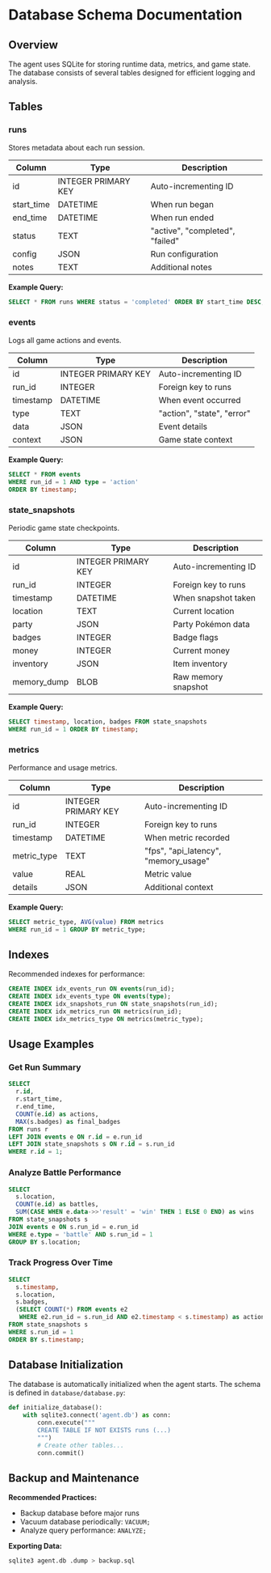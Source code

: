 # Database Schema Documentation

## Overview

The agent uses SQLite for storing runtime data, metrics, and game state. The database consists of several tables designed for efficient logging and analysis.

## Tables

### runs

Stores metadata about each run session.

| Column | Type | Description |
|--------|------|-------------|
| id | INTEGER PRIMARY KEY | Auto-incrementing ID |
| start_time | DATETIME | When run began |
| end_time | DATETIME | When run ended |
| status | TEXT | "active", "completed", "failed" |
| config | JSON | Run configuration |
| notes | TEXT | Additional notes |

**Example Query:**
```sql
SELECT * FROM runs WHERE status = 'completed' ORDER BY start_time DESC;
```

### events

Logs all game actions and events.

| Column | Type | Description |
|--------|------|-------------|
| id | INTEGER PRIMARY KEY | Auto-incrementing ID |
| run_id | INTEGER | Foreign key to runs |
| timestamp | DATETIME | When event occurred |
| type | TEXT | "action", "state", "error" |
| data | JSON | Event details |
| context | JSON | Game state context |

**Example Query:**
```sql
SELECT * FROM events
WHERE run_id = 1 AND type = 'action'
ORDER BY timestamp;
```

### state_snapshots

Periodic game state checkpoints.

| Column | Type | Description |
|--------|------|-------------|
| id | INTEGER PRIMARY KEY | Auto-incrementing ID |
| run_id | INTEGER | Foreign key to runs |
| timestamp | DATETIME | When snapshot taken |
| location | TEXT | Current location |
| party | JSON | Party Pokémon data |
| badges | INTEGER | Badge flags |
| money | INTEGER | Current money |
| inventory | JSON | Item inventory |
| memory_dump | BLOB | Raw memory snapshot |

**Example Query:**
```sql
SELECT timestamp, location, badges FROM state_snapshots
WHERE run_id = 1 ORDER BY timestamp;
```

### metrics

Performance and usage metrics.

| Column | Type | Description |
|--------|------|-------------|
| id | INTEGER PRIMARY KEY | Auto-incrementing ID |
| run_id | INTEGER | Foreign key to runs |
| timestamp | DATETIME | When metric recorded |
| metric_type | TEXT | "fps", "api_latency", "memory_usage" |
| value | REAL | Metric value |
| details | JSON | Additional context |

**Example Query:**
```sql
SELECT metric_type, AVG(value) FROM metrics
WHERE run_id = 1 GROUP BY metric_type;
```

## Indexes

Recommended indexes for performance:

```sql
CREATE INDEX idx_events_run ON events(run_id);
CREATE INDEX idx_events_type ON events(type);
CREATE INDEX idx_snapshots_run ON state_snapshots(run_id);
CREATE INDEX idx_metrics_run ON metrics(run_id);
CREATE INDEX idx_metrics_type ON metrics(metric_type);
```

## Usage Examples

### Get Run Summary

```sql
SELECT
  r.id,
  r.start_time,
  r.end_time,
  COUNT(e.id) as actions,
  MAX(s.badges) as final_badges
FROM runs r
LEFT JOIN events e ON r.id = e.run_id
LEFT JOIN state_snapshots s ON r.id = s.run_id
WHERE r.id = 1;
```

### Analyze Battle Performance

```sql
SELECT
  s.location,
  COUNT(e.id) as battles,
  SUM(CASE WHEN e.data->>'result' = 'win' THEN 1 ELSE 0 END) as wins
FROM state_snapshots s
JOIN events e ON s.run_id = e.run_id
WHERE e.type = 'battle' AND s.run_id = 1
GROUP BY s.location;
```

### Track Progress Over Time

```sql
SELECT
  s.timestamp,
  s.location,
  s.badges,
  (SELECT COUNT(*) FROM events e2
   WHERE e2.run_id = s.run_id AND e2.timestamp < s.timestamp) as actions
FROM state_snapshots s
WHERE s.run_id = 1
ORDER BY s.timestamp;
```

## Database Initialization

The database is automatically initialized when the agent starts. The schema is defined in `database/database.py`:

```python
def initialize_database():
    with sqlite3.connect('agent.db') as conn:
        conn.execute("""
        CREATE TABLE IF NOT EXISTS runs (...)
        """)
        # Create other tables...
        conn.commit()
```

## Backup and Maintenance

**Recommended Practices:**
- Backup database before major runs
- Vacuum database periodically: `VACUUM;`
- Analyze query performance: `ANALYZE;`

**Exporting Data:**
```bash
sqlite3 agent.db .dump > backup.sql